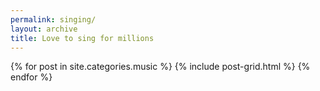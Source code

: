```yaml
---
permalink: singing/
layout: archive
title: Love to sing for millions
---
```

<div class="tiles">
{% for post in site.categories.music %}
	{% include post-grid.html %}
{% endfor %}
</div>
